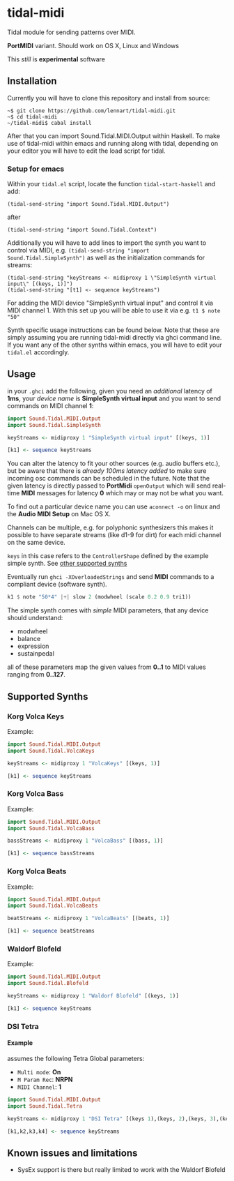 # tidal-midi
Tidal module for sending patterns over MIDI.

__PortMIDI__ variant. Should work on OS X, Linux and Windows

This _still_ is __experimental__ software

## Installation

Currently you will have to clone this repository and install from source:

```shell
~$ git clone https://github.com/lennart/tidal-midi.git
~$ cd tidal-midi
~/tidal-midi$ cabal install
```

After that you can import Sound.Tidal.MIDI.Output within Haskell. To make use of tidal-midi within emacs and running along with tidal, depending on your editor you will have to edit the load script for tidal.

### Setup for emacs

Within your `tidal.el` script, locate the function `tidal-start-haskell` and add:

```emacs
(tidal-send-string "import Sound.Tidal.MIDI.Output")
```

after

```emacs
(tidal-send-string "import Sound.Tidal.Context")
```

Additionally you will have to add lines to import the synth you want to control via MIDI, e.g. `(tidal-send-string "import Sound.Tidal.SimpleSynth")` as well as the initialization commands for streams:

```emacs
(tidal-send-string "keyStreams <- midiproxy 1 \"SimpleSynth virtual input\" [(keys, 1)]")
(tidal-send-string "[t1] <- sequence keyStreams")
```
For adding the MIDI device "SimpleSynth virtual input" and control it via MIDI channel 1. With this set up you will be able to use it via e.g. `t1 $ note "50"`

Synth specific usage instructions can be found below. Note that these are simply assuming you are running tidal-midi directly via ghci command line. If you want any of the other synths within emacs, you will have to edit your `tidal.el` accordingly.

## Usage

in your `.ghci` add the following, given you need an _additional_ latency of __1ms__, your _device name_ is __SimpleSynth virtual input__ and you want to send commands on MIDI channel __1__:

```haskell
import Sound.Tidal.MIDI.Output
import Sound.Tidal.SimpleSynth

keyStreams <- midiproxy 1 "SimpleSynth virtual input" [(keys, 1)]

[k1] <- sequence keyStreams
```

You can alter the latency to fit your other sources (e.g. audio buffers etc.), but be aware that there is _already 100ms latency added_ to make sure incoming osc commands can be scheduled in the future. Note that the given latency is directly passed to __PortMidi__ `openOutput` which will send real-time __MIDI__ messages for latency __0__ which may or may not be what you want.

To find out a particular device name you can use `aconnect -o` on linux and the __Audio MIDI Setup__ on Mac OS X.

Channels can be multiple, e.g. for polyphonic synthesizers this makes it possible to have separate streams (like d1-9 for dirt) for each midi channel on the same device.

`keys` in this case refers to the `ControllerShape` defined by the example simple synth. See [other supported synths](#supported-synths)

Eventually run `ghci -XOverloadedStrings` and send __MIDI__ commands to a compliant device (software synth).

```haskell
k1 $ note "50*4" |+| slow 2 (modwheel (scale 0.2 0.9 tri1))
```

The simple synth comes with _simple_ MIDI parameters, that any device should understand:

* modwheel
* balance
* expression
* sustainpedal

all of these parameters map the given values from __0..1__ to MIDI values ranging from __0..127__.

## Supported Synths

### Korg Volca Keys

Example:
```haskell
import Sound.Tidal.MIDI.Output
import Sound.Tidal.VolcaKeys

keyStreams <- midiproxy 1 "VolcaKeys" [(keys, 1)]

[k1] <- sequence keyStreams
```

### Korg Volca Bass

Example:
```haskell
import Sound.Tidal.MIDI.Output
import Sound.Tidal.VolcaBass

bassStreams <- midiproxy 1 "VolcaBass" [(bass, 1)]

[k1] <- sequence bassStreams
```


### Korg Volca Beats

Example:
```haskell
import Sound.Tidal.MIDI.Output
import Sound.Tidal.VolcaBeats

beatStreams <- midiproxy 1 "VolcaBeats" [(beats, 1)]

[k1] <- sequence beatStreams
```

### Waldorf Blofeld

Example:

```haskell
import Sound.Tidal.MIDI.Output
import Sound.Tidal.Blofeld

keyStreams <- midiproxy 1 "Waldorf Blofeld" [(keys, 1)]

[k1] <- sequence keyStreams
```

### DSI Tetra

#### Example

assumes the following Tetra Global parameters:

* `Multi mode`: __On__
* `M Param Rec`: __NRPN__
* `MIDI Channel`: __1__

```haskell
import Sound.Tidal.MIDI.Output
import Sound.Tidal.Tetra

keyStreams <- midiproxy 1 "DSI Tetra" [(keys 1),(keys, 2),(keys, 3),(keys, 4)]

[k1,k2,k3,k4] <- sequence keyStreams
```

## Known issues and limitations

- SysEx support is there but really limited to work with the Waldorf Blofeld
